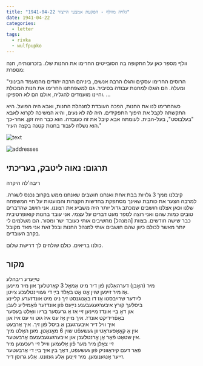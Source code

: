 ```yaml
---
title: "גלויה מוולף - הפקעת אמצעי הייצור 1941-04-22"
date: 1941-04-22
categories:
  - letter
tags:
  - rivka
  - wulfpupko
---
```


וולף מספר כאן על התקופה בה הסובייטים החרימו את החנות שלו.
בזכרונותיה, חנה מספרת:

"הרוסים החרימו עסקים והגלו הרבה אנשים, ביניהם הרבה יהודים מהמעמד הבינוני ומעלה.
הם הוגלו למחנות עבודה בסיביר.
גם למשפחתנו החרימו את חנות המכולת והיינו מועמדים להגליה, אולם הם לא הספיקו. ...

כשהחרימו לנו את החנות, הפכה העובדת למנהלת החנות, ואבא היה הפועל.
היא התקשתה לקבל את היפוך התפקידים.
 היה לה לא נעים, והיא המשיכה לקרוא לאבא "בעלבוסט", בעל-הבית.
לעומתה אבא קיבל את זה כעובדה. הוא כבר היה זקן. אחר-כך הוא נשלח לעבוד בחנות קטנה בקצה העיר."

![text](/pupko-papers/assets/images/1941-04-22-content.jpg)

![addresses](/pupko-papers/assets/images/1941-04-22-addresses.jpg)

## תרגום: נאוה ליטבק, בעריכתי
ריבה'לה היקרה

קיבלנו ממך 3 גלויות בבת אחת ואנחנו חושבים שאנחנו ממש בקרוב נכנס לשגרה.
למרבה הצער את כותבת שאינך מסתפקת בחדשות הקצרות והמועטות על חיי המשפחה שלנו
וכאן אצלנו חושבים שמכתב גדול יותר היה משביע את רצוננו.
אני חושב שהדברים טובים כמות שהם ואני רוצה לספר מעט דברים על עצמי.
אני עובד בחנות קואופרטיבית כבר שישה חודשים. בצוות [המנהל] מחשיבים אותי כעובד ישר
ומסור. הם משלמים לי יותר מאשר לכולם כיוון שהם חושבים אותי למנהל החנות ובכל זאת אני מאד
מקובל בקרב העובדים.

כולנו בריאים. כולם שולחים לך דרישת שלום.

## מקור

טייַערע ריבהלע  
מיר  (האׇבן) דערהאַלטן פֿון דיר מיט אַמאׇל 3 קאַרטלעך און מיר מײנען  
אַז מיר זײַנען שוין אׇט אׇט באַלד בײַ די געוויינטלעכע צײַטן.  
לײַדער שרײַבסטו אַז דו באַנוגנסט זיך ניט מיט אונדזערע קליינע  
ביסלעך קורץ איבערגעגעבענע נייַעס פֿון אונדזער פֿאַמיליע לעבן  
און דאׇ בײ אונדז מיינען זיי אַז אַ גרעסער בריוו וואׇלט בעסער  
באַפֿרידיקט אונדז. איך מיין אַז עס איז גוט ווי עס איז און  
איך וויל דיר איבערגעבן אַ ביסל פֿון זיך.  איך אַרבעט  
אין אַ קאׇאׇפּעראַטיוון געשעפֿט שוין 6 מאׇנאַטן. מען האַלט מיך  
אין שטאַט פֿאַר אַן אׇרנטלעכן און איבערגעגעבענעם אַרבעטער.  
זיי צאׇלן מיר מער פֿון אַלעמען ווײַל זיי רעכענען מיר  
פֿאַר דעם קיראׇווניק פֿון געשעפֿט, דאׇך בין איך בייַ די אַרבעטער  
זייער אׇנגענומען. מיר זייַנען  אַלע געזונט. אַלע גרוסן דיר.  
